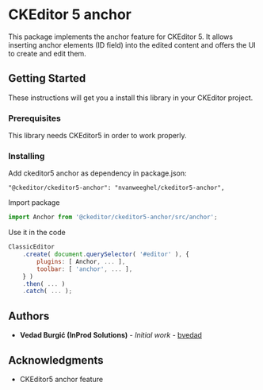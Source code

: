 # CKEditor 5 anchor

This package implements the anchor feature for CKEditor 5. It allows inserting anchor elements (ID field) into the edited content and offers the UI to create and edit them.

## Getting Started

These instructions will get you a install this library in your CKEditor project.

### Prerequisites

This library needs CKEditor5 in order to work properly.

### Installing

Add ckeditor5 anchor as dependency in package.json:
```
"@ckeditor/ckeditor5-anchor": "nvanweeghel/ckeditor5-anchor",
```

Import package
```javascript
import Anchor from '@ckeditor/ckeditor5-anchor/src/anchor';
```

Use it in the code
```javascript
ClassicEditor
    .create( document.querySelector( '#editor' ), {
        plugins: [ Anchor, ... ],
        toolbar: [ 'anchor', ... ],
    } )
    .then( ... )
    .catch( ... );
```


## Authors

* **Vedad Burgić (InProd Solutions)** - *Initial work* - [bvedad](https://github.com/bvedad)

## Acknowledgments

* CKEditor5 anchor feature


